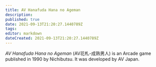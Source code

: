 ```yaml
---
title: AV Hanafuda Hana no Ageman
description: 
published: true
date: 2021-09-13T21:20:27.1440789Z 
tags: 
editor: markdown
dateCreated: 2021-09-13T21:20:27.1440789Z
---
```

_AV Hanafuda Hana no Ageman_ (<span lang='ja'>AV花札-成熟男人</span>) is an Arcade game published in 1990 by Nichibutsu.
It was developed by AV Japan.
